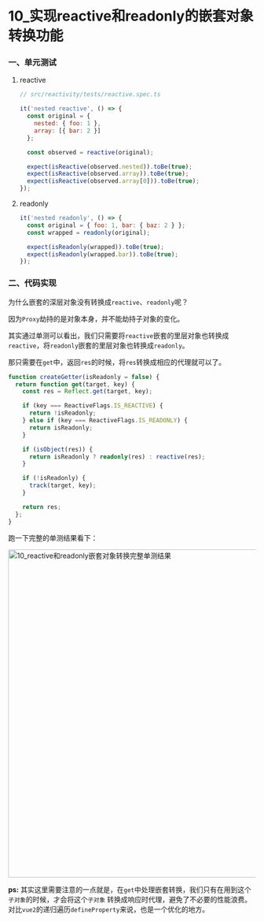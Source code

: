 # 10_实现reactive和readonly的嵌套对象转换功能

### 一、单元测试

1. reactive

   ```js
   // src/reactivity/tests/reactive.spec.ts
   
   it('nested reactive', () => {
     const original = {
       nested: { foo: 1 },
       array: [{ bar: 2 }]
     };
   
     const observed = reactive(original);
   
     expect(isReactive(observed.nested)).toBe(true);
     expect(isReactive(observed.array)).toBe(true);
     expect(isReactive(observed.array[0])).toBe(true);
   });
   ```

2. readonly

   ```js
   it('nested readonly', () => {
     const original = { foo: 1, bar: { baz: 2 } };
     const wrapped = readonly(original);
   
     expect(isReadonly(wrapped)).toBe(true);
     expect(isReadonly(wrapped.bar)).toBe(true);
   });
   ```

### 二、代码实现

为什么嵌套的深层对象没有转换成`reactive`、`readonly`呢？

因为`Proxy`劫持的是对象本身，并不能劫持子对象的变化。

其实通过单测可以看出，我们只需要将`reactive`嵌套的里层对象也转换成`reactive`，将`readonly`嵌套的里层对象也转换成`readonly`。

那只需要在`get`中，返回`res`的时候，将`res`转换成相应的代理就可以了。

```ts
function createGetter(isReadonly = false) {
  return function get(target, key) {
    const res = Reflect.get(target, key);

    if (key === ReactiveFlags.IS_REACTIVE) {
      return !isReadonly;
    } else if (key === ReactiveFlags.IS_READONLY) {
      return isReadonly;
    }

    if (isObject(res)) {
      return isReadonly ? readonly(res) : reactive(res);
    }

    if (!isReadonly) {
      track(target, key);
    }

    return res;
  };
}
```

跑一下完整的单测结果看下：

<img src="https://iamzjt-1256754140.cos.ap-nanjing.myqcloud.com/images/202211150805879.png" width="666" alt="10_reactive和readonly嵌套对象转换完整单测结果"/>

**ps:** 其实这里需要注意的一点就是，在`get`中处理嵌套转换，我们只有在用到这个`子对象`的时候，才会将这个`子对象`
转换成响应时代理，避免了不必要的性能浪费。对比`vue2`的递归遍历`defineProperty`来说，也是一个优化的地方。